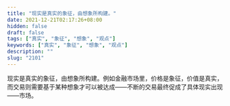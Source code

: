 ```yaml
---
title: "现实是真实的象征，由想象所构建。"
date: 2021-12-21T02:17:26+08:00
hidden: false
draft: false
tags: ["真实", "象征", "想象", "观点"]
keywords: ["真实", "象征", "想象", "观点"]
description: ""
slug: "2101"
---
```


现实是真实的象征，由想象所构建。例如金融市场里，价格是象征，价值是真实，而交易则需要基于某种想象才可以被达成——不断的交易最终促成了具体现实出现——市场。